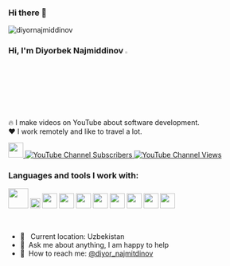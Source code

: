 ### Hi there 👋
<p align="left"> <img src="https://komarev.com/ghpvc/?username=diyornajmiddinov&label=Profile%20views&color=0e75b6&style=flat" alt="diyornajmiddinov" /> </p>

### Hi, I'm Diyorbek Najmiddinov <img src="https://media.giphy.com/media/hvRJCLFzcasrR4ia7z/giphy.gif" width="3%">

🔥 I make videos on YouTube about software development. <br />
❤️ I work remotely and like to travel a lot.


<a href="https://www.youtube.com/channel/UCkvNQZbrAy_PkiJfQK1OTaw" target="_blank">
    <img src="https://www.freeiconspng.com/thumbs/youtube-logo-png/hd-youtube-logo-png-transparent-background-20.png" width="30px">
    <img alt="YouTube Channel Subscribers" src="https://img.shields.io/youtube/channel/subscribers/UCkvNQZbrAy_PkiJfQK1OTaw?style=for-the-badge">
    <img alt="YouTube Channel Views" src="https://img.shields.io/youtube/channel/views/UCkvNQZbrAy_PkiJfQK1OTaw?style=for-the-badge">
</a>

<br />

### Languages and tools I work with:

<code><img src="https://brandslogos.com/wp-content/uploads/images/large/java-logo-1.png" width="40px"></code>
<code><img src="https://dev.java/assets/images/java-logo-vert-blk.png" width="20px"></code>
<code><img src="https://sass-lang.com/assets/img/styleguide/white-e44bed0d.png" width="30px"></code>
<code><img src="https://icon-library.com/images/b-icon/b-icon-0.jpg" width="30px"></code>
<code><img src="https://brandslogos.com/wp-content/uploads/images/large/javascript-logo-black-and-white.png" width="30px"></code>
<code><img src="https://cdn.freebiesupply.com/logos/large/2x/react-1-logo-black-and-white.png" width="30px"></code>
<code><img src="https://cdn.freebiesupply.com/logos/large/2x/redux-logo-black-and-white.png" width="30px"></code>
<code><img src="https://cdn.freebiesupply.com/logos/large/2x/material-ui-logo-black-and-white.png" width="30px"></code>
<code><img src="https://ui-lib.com/blog/wp-content/uploads/2021/12/nextjs-boilerplate-logo.png" width="30px"></code>
<code><img src="https://cdn.freebiesupply.com/logos/large/2x/graphql-logo-black-and-white.png" width="30px"></code>

<br />

- 📍 &nbsp; Current location: Uzbekistan
- 📝&nbsp; Ask me about anything, I am happy to help
- 📨&nbsp; How to reach me: [@diyor_najmitdinov](https://instagram.com/diyor_najmitdinov/)
